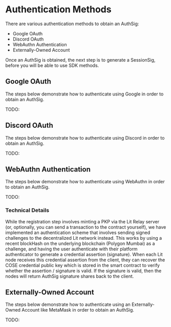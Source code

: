 # Authentication Methods

There are various authentication methods to obtain an AuthSig:

- Google OAuth
- Discord OAuth
- WebAuthn Authentication
- Externally-Owned Account

Once an AuthSig is obtained, the next step is to generate a SessionSig, before you will be able to use SDK methods.

## Google OAuth

The steps below demonstrate how to authenticate using Google in order to obtain an AuthSig.

TODO:

## Discord OAuth

The steps below demonstrate how to authenticate using Discord in order to obtain an AuthSig.

TODO:

## WebAuthn Authentication

The steps below demonstrate how to authenticate using WebAuthn in order to obtain an AuthSig.

TODO:

### Technical Details

While the registration step involves minting a PKP via the Lit Relay server (or, optionally, you can send a transaction to the contract yourself), we have implemented an authentication scheme that involves sending signed challenges to the decentralized Lit network instead. This works by using a recent blockHash on the underlying blockchain (Polygon Mumbai) as a challenge, and having the user authenticate with their platform authenticator to generate a credential assertion (signature). When each Lit node receives this credential assertion from the client, they can recover the COSE credential public key which is stored in the smart contract to verify whether the assertion / signature is valid. If the signature is valid, then the nodes will return AuthSig signature shares back to the client.

## Externally-Owned Account

The steps below demonstrate how to authenticate using an Externally-Owned Account like MetaMask in order to obtain an AuthSig.

TODO:

